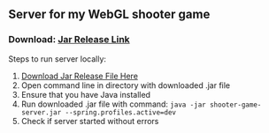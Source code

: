 ## Server for my WebGL shooter game

### Download: [Jar Release Link](https://github.com/denisrebrof/shooter-game-server/releases/latest/shooter-game-server.jar)

Steps to run server locally:

1. [Download Jar Release File Here](https://github.com/denisrebrof/shooter-game-server/releases/latest/shooter-game-server.jar)
2. Open command line in directory with downloaded .jar file
3. Ensure that you have Java installed
4. Run downloaded .jar file with command: `java -jar shooter-game-server.jar --spring.profiles.active=dev`
5. Check if server started without errors
